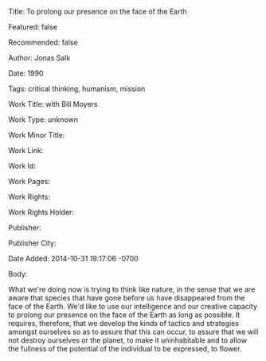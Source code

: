 Title: To prolong our presence on the face of the Earth

Featured: false

Recommended: false

Author: Jonas Salk

Date: 1990

Tags: critical thinking, humanism, mission

Work Title: with Bill Moyers

Work Type: unknown

Work Minor Title:  

Work Link: 

Work Id:  

Work Pages:  

Work Rights:  

Work Rights Holder:  

Publisher:  

Publisher City:  

Date Added: 2014-10-31 19:17:06 -0700

Body:

What we're doing now is trying to think like nature, in the sense that we are aware that species that have gone before us have disappeared from the face of the Earth. We'd like to use our intelligence and our creative capacity to prolong our presence on the face of the Earth as long as possible. It requires, therefore, that we develop the kinds of tactics and strategies amongst ourselves so as to assure that this can occur, to assure that we will not destroy ourselves or the planet, to make it uninhabitable and to allow the fullness of the potential of the individual to be expressed, to flower.


